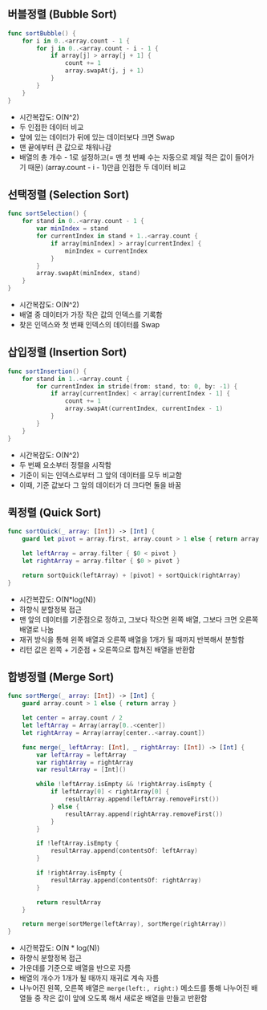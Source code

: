 ## 버블정렬 (Bubble Sort)
``` swift
func sortBubble() {
    for i in 0..<array.count - 1 {
        for j in 0..<array.count - i - 1 {
            if array[j] > array[j + 1] {
                count += 1
                array.swapAt(j, j + 1)
            }
        }
    }
}
```
- 시간복잡도: O(N^2)
- 두 인접한 데이터 비교
- 앞에 있는 데이터가 뒤에 있는 데이터보다 크면 Swap
- 맨 끝에부터 큰 값으로 채워나감
- 배열의 총 개수 - 1로 설정하고(= 맨 첫 번째 수는 자동으로 제일 적은 값이 들어가기 때문)
(array.count - i - 1)만큼 인접한 두 데이터 비교

## 선택정렬 (Selection Sort)
``` swift
func sortSelection() {
    for stand in 0..<array.count - 1 {
        var minIndex = stand
        for currentIndex in stand + 1..<array.count {
            if array[minIndex] > array[currentIndex] {
                minIndex = currentIndex
            }
        }
        array.swapAt(minIndex, stand)
    }
}
```
- 시간복잡도: O(N^2)
- 배열 중 데이터가 가장 작은 값의 인덱스를 기록함
- 찾은 인덱스와 첫 번째 인덱스의 데이터를 Swap

## 삽입정렬 (Insertion Sort)
``` swift
func sortInsertion() {
    for stand in 1..<array.count {
        for currentIndex in stride(from: stand, to: 0, by: -1) {
            if array[currentIndex] < array[currentIndex - 1] {
                count += 1
                array.swapAt(currentIndex, currentIndex - 1)
            }
        }
    }
}
```
- 시간복잡도: O(N^2)
- 두 번째 요소부터 정렬을 시작함
- 기준이 되는 인덱스로부터 그 앞의 데이터를 모두 비교함
- 이때, 기준 값보다 그 앞의 데이터가 더 크다면 둘을 바꿈

## 퀵정렬 (Quick Sort)
``` swift
func sortQuick(_ array: [Int]) -> [Int] {
    guard let pivot = array.first, array.count > 1 else { return array }

    let leftArray = array.filter { $0 < pivot }
    let rightArray = array.filter { $0 > pivot }

    return sortQuick(leftArray) + [pivot] + sortQuick(rightArray)
}
```
- 시간복잡도: O(N*log(N))
- 하향식 분할정복 접근
- 맨 앞의 데이터를 기준점으로 정하고, 그보다 작으면 왼쪽 배열, 그보다 크면 오른쪽 배열로 나눔
- 재귀 방식을 통해 왼쪽 배열과 오른쪽 배열을 1개가 될 때까지 반복해서 분할함
- 리턴 값은 왼쪽 + 기준점 + 오른쪽으로 합쳐진 배열을 반환함

## 합병정렬 (Merge Sort)
``` swift
func sortMerge(_ array: [Int]) -> [Int] {
    guard array.count > 1 else { return array }

    let center = array.count / 2
    let leftArray = Array(array[0..<center])
    let rightArray = Array(array[center..<array.count])

    func merge(_ leftArray: [Int], _ rightArray: [Int]) -> [Int] {
        var leftArray = leftArray
        var rightArray = rightArray
        var resultArray = [Int]()

        while !leftArray.isEmpty && !rightArray.isEmpty {
            if leftArray[0] < rightArray[0] {
                resultArray.append(leftArray.removeFirst())
            } else {
                resultArray.append(rightArray.removeFirst())
            }
        }

        if !leftArray.isEmpty {
            resultArray.append(contentsOf: leftArray)
        }

        if !rightArray.isEmpty {
            resultArray.append(contentsOf: rightArray)
        }

        return resultArray
    }

    return merge(sortMerge(leftArray), sortMerge(rightArray))
}
```
- 시간복잡도: O(N * log(N))
- 하향식 분할정복 접근
- 가운데를 기준으로 배열을 반으로 자름
- 배열의 개수가 1개가 될 때까지 재귀로 계속 자름
- 나누어진 왼쪽, 오른쪽 배열은 `merge(left:, right:)` 메소드를 통해
나누어진 배열들 중 작은 값이 앞에 오도록 해서 새로운 배열을 만들고 반환함